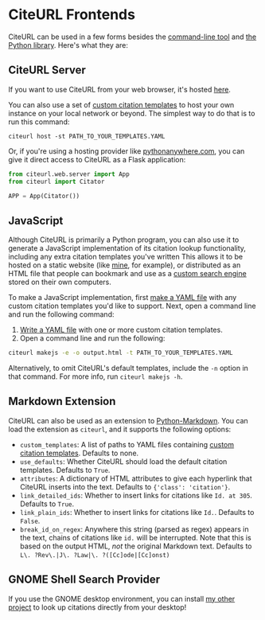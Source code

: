 # CiteURL Frontends

CiteURL can be used in a few forms besides the [command-line tool](../index#usage) and [the Python library](../library). Here's what they are:

## CiteURL Server

If you want to use CiteURL from your web browser, it's hosted [here](https://raindrum.pythonanywhere.com).

You can also use a set of [custom citation templates](template-yamls) to host your own instance on your local network or beyond. The simplest way to do that is to run this command:

```citeurl
citeurl host -st PATH_TO_YOUR_TEMPLATES.YAML
```

Or, if you're using a hosting provider like [pythonanywhere.com](https://pythonanywhere.com), you can give it direct access to CiteURL as a Flask application:

```python
from citeurl.web.server import App
from citeurl import Citator

APP = App(Citator())
```

## JavaScript

Although CiteURL is primarily a Python program, you can also use it to generate a JavaScript implementation of its citation lookup functionality, including any extra citation templates you've written This allows it to be hosted on a static website (like [mine](https://raindrum.github.io/lawsearch), for example), or distributed as an HTML file that people can bookmark and use as a [custom search engine](https://www.howtogeek.com/114176/HOW-TO-EASILY-CREATE-SEARCH-PLUGINS-ADD-ANY-SEARCH-ENGINE-TO-YOUR-BROWSER/) stored on their own computers.

To make a JavaScript implementation, first [make a YAML file](template-yamls) with any custom citation templates you'd like to support. Next, open a command line and run the following command:

1. [Write a YAML file](template-yamls) with one or more custom citation templates.
3. Open a command line and run the following:

``` bash
citeurl makejs -e -o output.html -t PATH_TO_YOUR_TEMPLATES.YAML
```

Alternatively, to omit CiteURL's default templates, include the `-n` option in that command. For more info, run `citeurl makejs -h`.

## Markdown Extension

CiteURL can also be used as an extension to [Python-Markdown](https://python-markdown.github.io/). You can load the extension as `citeurl`, and it supports the following options:

- `custom_templates`: A list of paths to YAML files containing [custom citation templates](../template-yamls). Defaults to none.
- `use_defaults`: Whether CiteURL should load the default citation templates. Defaults to `True`.
- `attributes`: A dictionary of HTML attributes to give each hyperlink that CiteURL inserts into the text. Defaults to `{'class': 'citation'}`.
- `link_detailed_ids`: Whether to insert links for citations like `Id. at 305`. Defaults to `True`.
- `link_plain_ids`: Whether to insert links for citations like `Id.`. Defaults to `False`.
- `break_id_on_regex`: Anywhere this string (parsed as regex) appears in the text, chains of citations like `id.` will be interrupted. Note that this is based on the output HTML, *not* the original Markdown text. Defaults to `L\. ?Rev\.|J\. ?Law|\. ?([Cc]ode|[Cc]onst)`

## GNOME Shell Search Provider

If you use the GNOME desktop environment, you can install [my other project](https://extensions.gnome.org/extension/4225/gnome-citeurl-search-provider/) to look up citations directly from your desktop!
